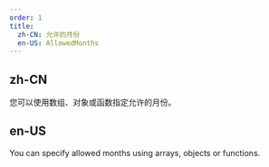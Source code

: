 ```yaml
---
order: 1
title:
  zh-CN: 允许的月份
  en-US: AllowedMonths
---
```


## zh-CN

您可以使用数组、对象或函数指定允许的月份。

## en-US

You can specify allowed months using arrays, objects or functions.
